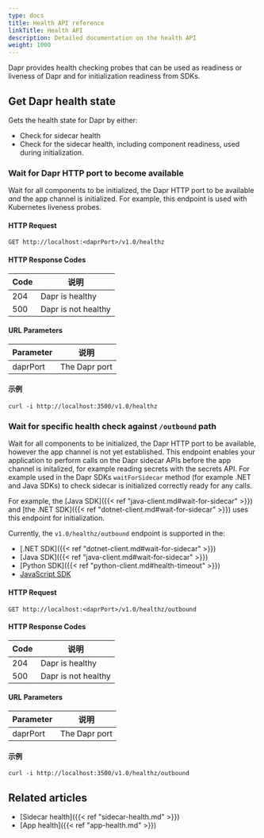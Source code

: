 ```yaml
---
type: docs
title: Health API reference
linkTitle: Health API
description: Detailed documentation on the health API
weight: 1000
---
```


Dapr provides health checking probes that can be used as readiness or liveness of Dapr and for initialization readiness from SDKs.

## Get Dapr health state

Gets the health state for Dapr by either:

- Check for sidecar health
- Check for the sidecar health, including component readiness, used during initialization.

### Wait for Dapr HTTP port to become available

Wait for all components to be initialized, the Dapr HTTP port to be available _and_ the app channel is initialized. For example, this endpoint is used with Kubernetes liveness probes.

#### HTTP Request

```
GET http://localhost:<daprPort>/v1.0/healthz
```

#### HTTP Response Codes

| Code | 说明                  |
| ---- | ------------------- |
| 204  | Dapr is healthy     |
| 500  | Dapr is not healthy |

#### URL Parameters

| Parameter | 说明            |
| --------- | ------------- |
| daprPort  | The Dapr port |

#### 示例

```shell
curl -i http://localhost:3500/v1.0/healthz
```

### Wait for specific health check against `/outbound` path

Wait for all components to be initialized, the Dapr HTTP port to be available, however the app channel is not yet established. This endpoint enables your application to perform calls on the Dapr sidecar APIs before the app channel is initalized, for example reading secrets with the secrets API. For example used in the Dapr SDKs `waitForSidecar` method (for example .NET and Java SDKs) to check sidecar is initialized correctly ready for any calls.

For example, the [Java SDK]({{< ref "java-client.md#wait-for-sidecar" >}}) and [the .NET SDK]({{< ref "dotnet-client.md#wait-for-sidecar" >}}) uses this endpoint for initialization.

Currently, the `v1.0/healthz/outbound` endpoint is supported in the:

- [.NET SDK]({{< ref "dotnet-client.md#wait-for-sidecar" >}})
- [Java SDK]({{< ref "java-client.md#wait-for-sidecar" >}})
- [Python SDK]({{< ref "python-client.md#health-timeout" >}})
- [JavaScript SDK](https://github.com/dapr/js-sdk/blob/4189a3d2ad6897406abd766f4ccbf2300c8f8852/src/interfaces/Client/IClientHealth.ts#L14)

#### HTTP Request

```
GET http://localhost:<daprPort>/v1.0/healthz/outbound
```

#### HTTP Response Codes

| Code | 说明                  |
| ---- | ------------------- |
| 204  | Dapr is healthy     |
| 500  | Dapr is not healthy |

#### URL Parameters

| Parameter | 说明            |
| --------- | ------------- |
| daprPort  | The Dapr port |

#### 示例

```shell
curl -i http://localhost:3500/v1.0/healthz/outbound
```

## Related articles

- [Sidecar health]({{< ref "sidecar-health.md" >}})
- [App health]({{< ref "app-health.md" >}})
